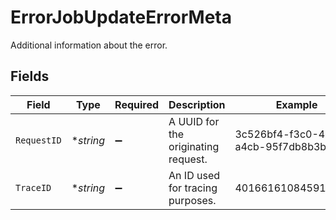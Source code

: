 # ErrorJobUpdateErrorMeta

Additional information about the error.


## Fields

| Field                                | Type                                 | Required                             | Description                          | Example                              |
| ------------------------------------ | ------------------------------------ | ------------------------------------ | ------------------------------------ | ------------------------------------ |
| `RequestID`                          | **string*                            | :heavy_minus_sign:                   | A UUID for the originating request.  | 3c526bf4-f3c0-4c4a-a4cb-95f7db8b3bbe |
| `TraceID`                            | **string*                            | :heavy_minus_sign:                   | An ID used for tracing purposes.     | 4016616108459136584                  |